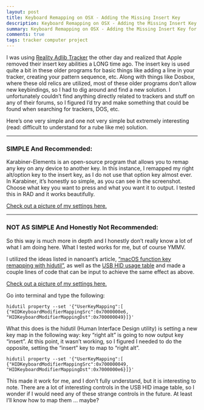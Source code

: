 ```yaml
---
layout: post
title: Keyboard Remapping on OSX - Adding the Missing Insert Key
description: Keyboard Remapping on OSX - Adding the Missing Insert Key for using Trackers And/Or Other Old DOS Programs (Reality Adlib Tracker, MilkyTracker, etc.)
summary: Keyboard Remapping on OSX - Adding the Missing Insert Key for using Trackers And/Or Other Old DOS Programs (Reality Adlib Tracker, MilkyTracker, etc.)
comments: true
tags: tracker computer project
---
```


I was using [Reality Adlib Tracker](https://www.3eality.com/productions/reality-adlib-tracker) the other day and realized that Apple removed their insert key abilities a LONG time ago. The insert key is used quite a bit in these older programs for basic things like adding a line in your tracker, creating your pattern sequence, etc. Along with things like Dosbox, where these old relics are utilized, most of these older programs don’t allow new keybindings, so I had to dig around and find a new solution. I unfortunately couldn’t find anything directly related to trackers and stuff on any of their forums, so I figured I’d try and make something that could be found when searching for trackers, DOS, etc. 

Here’s one very simple and one not very simple but extremely interesting (read: difficult to understand for a rube like me) solution.

---

### SIMPLE And Recommended:

Karabiner-Elements is an open-source program that allows you to remap any key on any device to another key. In this instance, I remapped my right alt/option key to the insert key, as I do not use that option key almost ever. In Karabiner, it’s honestly so simple, as you can see in the screenshot. Choose what key you want to press and what you want it to output. I tested this in RAD and it works beautifully.

[Check out a picture of my settings here.]({{site.url}}/assets/20200522karabiner.png)

---

### NOT AS SIMPLE And Honestly Not Recommended:

So this way is much more in depth and I honestly don’t really know a lot of what I am doing here. What I tested works for me, but of course YMMV.

I utilized the ideas listed in nanoant’s article, [“macOS function key remapping with hidutil”](https://www.nanoant.com/mac/macos-function-key-remapping-with-hidutil), as well as the [USB HID usage table](https://www.freebsddiary.org/APC/usb_hid_usages.php) and made a couple lines of code that can be input to achieve the same effect as above.

[Check out a picture of my settings here.]({{site.url}}/assets/20200522karabiner.png)

Go into terminal and type the following:

```
hidutil property --set '{"UserKeyMapping":[
{"HIDKeyboardModifierMappingSrc":0x7000000e6, "HIDKeyboardModifierMappingDst":0x700000049}]}'
```

What this does is the hidutil (Human Interface Design utility) is setting a new key map in the following way: key “right alt” is going to now output key “insert”. At this point, it wasn’t working, so I figured I needed to do the opposite, setting the “insert” key to map to “right alt”.

```
hidutil property --set '{"UserKeyMapping":[
{"HIDKeyboardModifierMappingSrc":0x700000049, "HIDKeyboardModifierMappingDst":0x7000000e6}]}'
```
This made it work for me, and I don’t fully understand, but it is interesting to note. There are a lot of interesting controls in the USB HID image table, so I wonder if I would need any of these strange controls in the future. At least I’ll know how to map them ... maybe?